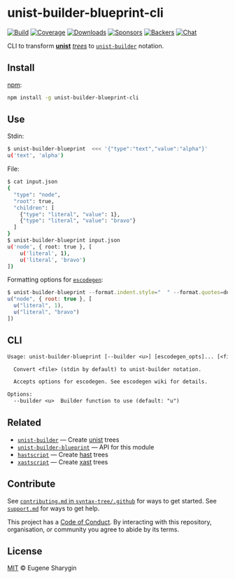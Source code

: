 # unist-builder-blueprint-cli

[![Build][build-badge]][build]
[![Coverage][coverage-badge]][coverage]
[![Downloads][downloads-badge]][downloads]
[![Sponsors][sponsors-badge]][collective]
[![Backers][backers-badge]][collective]
[![Chat][chat-badge]][chat]

CLI to transform [**unist**][unist] [*trees*][tree] to [`unist-builder`][u]
notation.

## Install

[npm][]:

```sh
npm install -g unist-builder-blueprint-cli
```

## Use

Stdin:

```sh
$ unist-builder-blueprint  <<< '{"type":"text","value":"alpha"}'
u('text', 'alpha')
```

File:

```sh
$ cat input.json
{
  "type": "node",
  "root": true,
  "children": [
    {"type": "literal", "value": 1},
    {"type": "literal", "value": "bravo"}
  ]
}
$ unist-builder-blueprint input.json
u('node', { root: true }, [
    u('literal', 1),
    u('literal', 'bravo')
])
```

Formatting options for [`escodegen`][escodegen]:

```js
$ unist-builder-blueprint --format.indent.style="  " --format.quotes=double input.json
u("node", { root: true }, [
  u("literal", 1),
  u("literal", "bravo")
])
```

## CLI

```txt
Usage: unist-builder-blueprint [--builder <u>] [escodegen_opts]... [<file>]

  Convert <file> (stdin by default) to unist-builder notation.

  Accepts options for escodegen. See escodegen wiki for details.

Options:
  --builder <u>  Builder function to use (default: "u")
```

## Related

*   [`unist-builder`][u]
    — Create [unist][] trees
*   [`unist-builder-blueprint`](https://github.com/syntax-tree/unist-builder-blueprint)
    — API for this module
*   [`hastscript`](https://github.com/syntax-tree/hastscript)
    — Create [hast][] trees
*   [`xastscript`](https://github.com/syntax-tree/xastscript)
    — Create [xast][] trees

## Contribute

See [`contributing.md` in `syntax-tree/.github`][contributing] for ways to get
started.
See [`support.md`][support] for ways to get help.

This project has a [Code of Conduct][coc].
By interacting with this repository, organisation, or community you agree to
abide by its terms.

## License

[MIT][license] © Eugene Sharygin

[build-badge]: https://github.com/syntax-tree/unist-builder-blueprint-cli/workflows/main/badge.svg

[build]: https://github.com/syntax-tree/unist-builder-blueprint-cli/actions

[coverage-badge]: https://img.shields.io/codecov/c/github/syntax-tree/unist-builder-blueprint-cli.svg

[coverage]: https://codecov.io/github/syntax-tree/unist-builder-blueprint-cli

[downloads-badge]: https://img.shields.io/npm/dm/unist-builder-blueprint-cli.svg

[downloads]: https://www.npmjs.com/package/unist-builder-blueprint-cli

[sponsors-badge]: https://opencollective.com/unified/sponsors/badge.svg

[backers-badge]: https://opencollective.com/unified/backers/badge.svg

[collective]: https://opencollective.com/unified

[chat-badge]: https://img.shields.io/badge/chat-discussions-success.svg

[chat]: https://github.com/syntax-tree/unist/discussions

[npm]: https://docs.npmjs.com/cli/install

[license]: license

[contributing]: https://github.com/syntax-tree/.github/blob/HEAD/contributing.md

[support]: https://github.com/syntax-tree/.github/blob/HEAD/support.md

[coc]: https://github.com/syntax-tree/.github/blob/HEAD/code-of-conduct.md

[unist]: https://github.com/syntax-tree/unist

[tree]: https://github.com/syntax-tree/unist#tree

[hast]: https://github.com/syntax-tree/hast

[xast]: https://github.com/syntax-tree/xast

[u]: https://github.com/syntax-tree/unist-builder

[escodegen]: https://github.com/estools/escodegen
